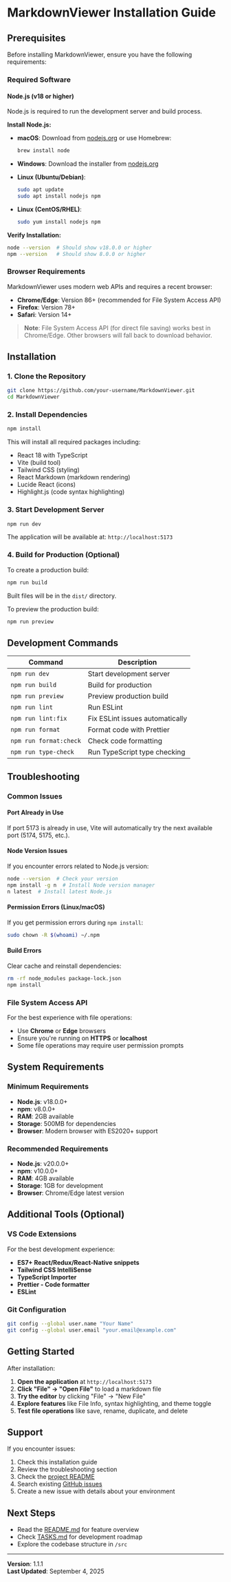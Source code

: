 # MarkdownViewer Installation Guide

## Prerequisites

Before installing MarkdownViewer, ensure you have the following requirements:

### Required Software

#### Node.js (v18 or higher)
Node.js is required to run the development server and build process.

**Install Node.js:**

- **macOS**: Download from [nodejs.org](https://nodejs.org/) or use Homebrew:
  ```bash
  brew install node
  ```

- **Windows**: Download the installer from [nodejs.org](https://nodejs.org/)

- **Linux (Ubuntu/Debian)**:
  ```bash
  sudo apt update
  sudo apt install nodejs npm
  ```

- **Linux (CentOS/RHEL)**:
  ```bash
  sudo yum install nodejs npm
  ```

**Verify Installation:**
```bash
node --version  # Should show v18.0.0 or higher
npm --version   # Should show 8.0.0 or higher
```

### Browser Requirements

MarkdownViewer uses modern web APIs and requires a recent browser:

- **Chrome/Edge**: Version 86+ (recommended for File System Access API)
- **Firefox**: Version 78+
- **Safari**: Version 14+

> **Note**: File System Access API (for direct file saving) works best in Chrome/Edge. Other browsers will fall back to download behavior.

## Installation

### 1. Clone the Repository

```bash
git clone https://github.com/your-username/MarkdownViewer.git
cd MarkdownViewer
```

### 2. Install Dependencies

```bash
npm install
```

This will install all required packages including:
- React 18 with TypeScript
- Vite (build tool)
- Tailwind CSS (styling)
- React Markdown (markdown rendering)
- Lucide React (icons)
- Highlight.js (code syntax highlighting)

### 3. Start Development Server

```bash
npm run dev
```

The application will be available at: `http://localhost:5173`

### 4. Build for Production (Optional)

To create a production build:

```bash
npm run build
```

Built files will be in the `dist/` directory.

To preview the production build:

```bash
npm run preview
```

## Development Commands

| Command | Description |
|---------|-------------|
| `npm run dev` | Start development server |
| `npm run build` | Build for production |
| `npm run preview` | Preview production build |
| `npm run lint` | Run ESLint |
| `npm run lint:fix` | Fix ESLint issues automatically |
| `npm run format` | Format code with Prettier |
| `npm run format:check` | Check code formatting |
| `npm run type-check` | Run TypeScript type checking |

## Troubleshooting

### Common Issues

#### Port Already in Use
If port 5173 is already in use, Vite will automatically try the next available port (5174, 5175, etc.).

#### Node Version Issues
If you encounter errors related to Node.js version:
```bash
node --version  # Check your version
npm install -g n  # Install Node version manager
n latest  # Install latest Node.js
```

#### Permission Errors (Linux/macOS)
If you get permission errors during `npm install`:
```bash
sudo chown -R $(whoami) ~/.npm
```

#### Build Errors
Clear cache and reinstall dependencies:
```bash
rm -rf node_modules package-lock.json
npm install
```

### File System Access API

For the best experience with file operations:
- Use **Chrome** or **Edge** browsers
- Ensure you're running on **HTTPS** or **localhost**
- Some file operations may require user permission prompts

## System Requirements

### Minimum Requirements
- **Node.js**: v18.0.0+
- **npm**: v8.0.0+
- **RAM**: 2GB available
- **Storage**: 500MB for dependencies
- **Browser**: Modern browser with ES2020+ support

### Recommended Requirements
- **Node.js**: v20.0.0+
- **npm**: v10.0.0+
- **RAM**: 4GB available
- **Storage**: 1GB for development
- **Browser**: Chrome/Edge latest version

## Additional Tools (Optional)

### VS Code Extensions
For the best development experience:
- **ES7+ React/Redux/React-Native snippets**
- **Tailwind CSS IntelliSense**
- **TypeScript Importer**
- **Prettier - Code formatter**
- **ESLint**

### Git Configuration
```bash
git config --global user.name "Your Name"
git config --global user.email "your.email@example.com"
```

## Getting Started

After installation:

1. **Open the application** at `http://localhost:5173`
2. **Click "File" → "Open File"** to load a markdown file
3. **Try the editor** by clicking "File" → "New File"
4. **Explore features** like File Info, syntax highlighting, and theme toggle
5. **Test file operations** like save, rename, duplicate, and delete

## Support

If you encounter issues:

1. Check this installation guide
2. Review the troubleshooting section
3. Check the [project README](./README.md)
4. Search existing [GitHub issues](https://github.com/your-username/MarkdownViewer/issues)
5. Create a new issue with details about your environment

## Next Steps

- Read the [README.md](./README.md) for feature overview
- Check [TASKS.md](./TASKS.md) for development roadmap
- Explore the codebase structure in `/src`

---

**Version**: 1.1.1  
**Last Updated**: September 4, 2025